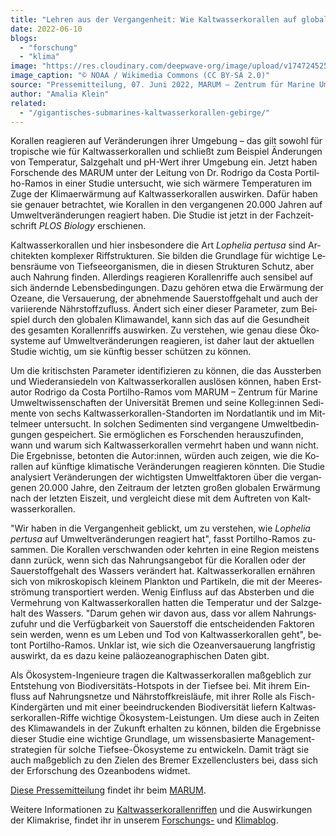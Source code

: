 ```yaml
---
title: "Leh­ren aus der Ver­gan­gen­heit: Wie Kalt­was­ser­ko­ral­len auf glo­ba­le Er­wär­mung re­agie­ren"
date: 2022-06-10
blogs: 
  - "forschung"
  - "klima"
image: "https://res.cloudinary.com/deepwave-org/image/upload/v1747245254/deepwave.org/Lophelia_pertusa_NOAA_Kaltwasserkorallen.jpg"
image_caption: "© NOAA / Wikimedia Commons (CC BY-SA 2.0)"
source: "Pressemitteilung, 07. Juni 2022, MARUM – Zen­trum für Ma­ri­ne Um­welt­wis­sen­schaf­ten, Uni­ver­si­tät Bre­men"
author: "Amalia Klein"
related: 
  - "/gigantisches-submarines-kaltwasserkorallen-gebirge/"
---
```


Ko­ral­len re­agie­ren auf Ver­än­de­run­gen ih­rer Um­ge­bung – das gilt so­wohl für tro­pi­sche wie für Kalt­was­ser­ko­ral­len und schließt zum Bei­spiel Ände­run­gen von Tem­pe­ra­tur, Salz­ge­halt und pH-Wert ih­rer Um­ge­bung ein. Jetzt ha­ben For­schen­de des MARUM un­ter der Lei­tung von Dr. Ro­d­ri­go da Cos­ta Por­til­ho-Ra­mos in ei­ner Stu­die un­ter­sucht, wie sich wär­me­re Tem­pe­ra­tu­ren im Zuge der Kli­ma­er­wär­mung auf Kalt­was­ser­ko­ral­len aus­wir­ken. Da­für ha­ben sie ge­nau­er be­trach­tet, wie Ko­ral­len in den ver­gan­ge­nen 20.000 Jah­ren auf Um­welt­ver­än­de­run­gen re­agiert ha­ben. Die Stu­die ist jetzt in der Fach­zeit­schrift _PLOS Biology_ er­schie­nen.

Kalt­was­ser­ko­ral­len und hier ins­be­son­de­re die Art _Lophelia pertusa_ sind Ar­chi­tek­ten kom­ple­xer Riff­struk­tu­ren. Sie bil­den die Grund­la­ge für wich­ti­ge Le­bens­räu­me von Tief­see­or­ga­nis­men, die in die­sen Struk­tu­ren Schutz, aber auch Nah­rung fin­den. Al­ler­dings re­agie­ren Ko­ral­len­rif­fe auch sen­si­bel auf sich än­dern­de Le­bens­be­din­gun­gen. Dazu ge­hö­ren etwa die Er­wär­mung der Ozea­ne, die Ver­saue­rung, der ab­neh­men­de Sau­er­stoff­ge­halt und auch der va­ri­ie­ren­de Nähr­stoff­zu­fluss. Ändert sich ei­ner die­ser Pa­ra­me­ter, zum Bei­spiel durch den glo­ba­len Kli­ma­wan­del, kann sich das auf die Ge­sund­heit des ge­sam­ten Ko­ral­len­riffs aus­wir­ken. Zu ver­ste­hen, wie ge­nau die­se Öko­sys­te­me auf Um­welt­ver­än­de­run­gen re­agie­ren, ist da­her laut der ak­tu­el­len Stu­die wich­tig, um sie künf­tig bes­ser schüt­zen zu kön­nen.

Um die kri­tischs­ten Pa­ra­me­ter iden­ti­fi­zie­ren zu kön­nen, die das Aus­ster­ben und Wie­der­an­sie­deln von Kalt­was­ser­ko­ral­len aus­lö­sen kön­nen, ha­ben Er­st­au­tor Ro­d­ri­go da Cos­ta Por­til­ho-Ra­mos vom MARUM – Zen­trum für Ma­ri­ne Um­welt­wis­sen­schaf­ten der Uni­ver­si­tät Bre­men und sei­ne Kol­leg:in­nen Se­di­men­te von sechs Kalt­was­ser­ko­ral­len-Stand­or­ten im Nord­at­lan­tik und im Mit­tel­meer un­ter­sucht. In sol­chen Se­di­men­ten sind ver­gan­ge­ne Um­welt­be­din­gun­gen ge­spei­chert. Sie er­mög­li­chen es For­schen­den her­aus­zu­fin­den, wann und war­um sich Kalt­was­ser­ko­ral­len ver­mehrt ha­ben und wann nicht. Die Er­geb­nis­se, be­ton­ten die Au­tor:in­nen, wür­den auch zei­gen, wie die Ko­ral­len auf künf­ti­ge kli­ma­ti­sche Ver­än­de­run­gen re­agie­ren könn­ten. Die Stu­die ana­ly­siert Ver­än­de­run­gen der wich­tigs­ten Um­welt­fak­to­ren über die ver­gan­ge­nen 20.000 Jah­re, den Zeit­raum der letz­ten gro­ßen glo­ba­len Er­wär­mung nach der letz­ten Eis­zeit, und ver­gleicht die­se mit dem Auf­tre­ten von Kalt­was­ser­ko­ral­len.

"Wir ha­ben in die Ver­gan­gen­heit ge­blickt, um zu ver­ste­hen, wie _Lophelia pertusa_ auf Um­welt­ver­än­de­run­gen re­agiert hat", fasst Por­til­ho-Ra­mos zu­sam­men. Die Ko­ral­len ver­schwan­den oder kehr­ten in eine Re­gi­on meis­tens dann zu­rück, wenn sich das Nah­rungs­an­ge­bot für die Ko­ral­len oder der Sau­er­stoff­ge­halt des Was­sers ver­än­dert hat. Kalt­was­ser­ko­ral­len er­näh­ren sich von mi­kro­sko­pisch klei­nem Plank­ton und Par­ti­keln, die mit der Mee­res­strö­mung trans­por­tiert wer­den. We­nig Ein­fluss auf das Ab­ster­ben und die Ver­meh­rung von Kalt­was­ser­ko­ral­len hat­ten die Tem­pe­ra­tur und der Salz­ge­halt des Was­sers. "Dar­um ge­hen wir da­von aus, dass vor al­lem Nah­rungs­zu­fuhr und die Ver­füg­bar­keit von Sau­er­stoff die ent­schei­den­den Fak­to­ren sein wer­den, wenn es um Le­ben und Tod von Kalt­was­ser­ko­ral­len geht", be­tont Por­til­ho-Ra­mos. Un­klar ist, wie sich die Oze­an­ver­saue­rung lang­fris­tig aus­wirkt, da es dazu kei­ne pa­läo­zea­no­gra­phi­schen Da­ten gibt.

Als Öko­sys­tem-In­ge­nieu­re tra­gen die Kalt­was­ser­ko­ral­len maß­geb­lich zur Ent­ste­hung von Bio­di­ver­si­täts-Hot­spots in der Tief­see bei. Mit ih­rem Ein­fluss auf Nah­rungs­net­ze und Nähr­stoff­kreis­läu­fe, mit ih­rer Rol­le als Fisch-Kin­der­gär­ten und mit ei­ner be­ein­dru­cken­den Bio­di­ver­si­tät lie­fern Kalt­was­ser­ko­ral­len-Rif­fe wich­ti­ge Öko­sys­tem-Leis­tun­gen. Um die­se auch in Zei­ten des Kli­ma­wan­dels in der Zu­kunft er­hal­ten zu kön­nen, bil­den die Er­geb­nis­se die­ser Stu­die eine wich­ti­ge Grund­la­ge, um wis­sens­ba­sier­te Ma­nage­ment­stra­te­gi­en für sol­che Tief­see-Öko­sys­te­me zu ent­wi­ckeln. Da­mit trägt sie auch maß­geb­lich zu den Zie­len des Bre­mer Ex­zel­len­clus­ters bei, dass sich der Er­for­schung des Oze­an­bo­dens wid­met.

[Diese Pressemitteilung](https://www.marum.de/Entdecken/KWK-Erwaermung.html) findet ihr beim [MARUM](https://www.marum.de/index.html).

Weitere Informationen zu [Kaltwasserkorallenriffen](https://www.deepwave.org/gigantisches-submarines-kaltwasserkorallen-gebirge/) und die Auswirkungen der Klimakrise, findet ihr in unserem [Forschungs-](https://www.deepwave.org/blogs/forschung/) und [Klimablog](https://www.deepwave.org/blogs/klima/).
